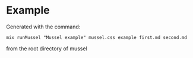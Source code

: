 # Example

Generated with the command:

    mix runMussel "Mussel example" mussel.css example first.md second.md

from the root directory of mussel


